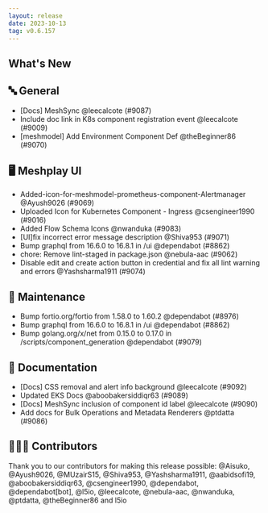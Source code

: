 ```yaml
---
layout: release
date: 2023-10-13
tag: v0.6.157
---
```


## What's New
## 🔤 General
- [Docs] MeshSync @leecalcote (#9087)
- Include doc link in K8s component registration event @leecalcote (#9009)
- [meshmodel] Add Environment Component Def @theBeginner86 (#9070)

## 🖥 Meshplay UI

- Added-icon-for-meshmodel-prometheus-component-Alertmanager @Ayush9026 (#9069)
- Uploaded Icon for Kubernetes Component - Ingress @csengineer1990 (#9016)
- Added Flow Schema Icons @nwanduka (#9083)
- [UI]fix incorrect error message description @Shiva953 (#9071)
- Bump graphql from 16.6.0 to 16.8.1 in /ui @dependabot (#8862)
- chore: Remove lint-staged in package.json @nebula-aac (#9062)
- Disable edit and create action button in credential and fix all lint warning and errors @Yashsharma1911 (#9074)

## 🧰 Maintenance

- Bump fortio.org/fortio from 1.58.0 to 1.60.2 @dependabot (#8976)
- Bump graphql from 16.6.0 to 16.8.1 in /ui @dependabot (#8862)
- Bump golang.org/x/net from 0.15.0 to 0.17.0 in /scripts/component_generation @dependabot (#9079)

## 📖 Documentation

- [Docs] CSS removal and alert info background @leecalcote (#9092)
- Updated EKS Docs @aboobakersiddiqr63 (#9089)
- [Docs] MeshSync inclusion of component id label @leecalcote (#9090)
- Add docs for Bulk Operations and Metadata Renderers @ptdatta (#9086)

## 👨🏽‍💻 Contributors

Thank you to our contributors for making this release possible:
@Aisuko, @Ayush9026, @MUzairS15, @Shiva953, @Yashsharma1911, @aabidsofi19, @aboobakersiddiqr63, @csengineer1990, @dependabot, @dependabot[bot], @l5io, @leecalcote, @nebula-aac, @nwanduka, @ptdatta, @theBeginner86 and l5io
